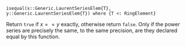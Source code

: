 ```
isequal(x::Generic.LaurentSeriesElem{T}, y::Generic.LaurentSeriesElem{T}) where {T <: RingElement}
```

Return `true` if $x == y$ exactly, otherwise return `false`. Only if the power series are precisely the same, to the same precision, are they declared equal by this function.
